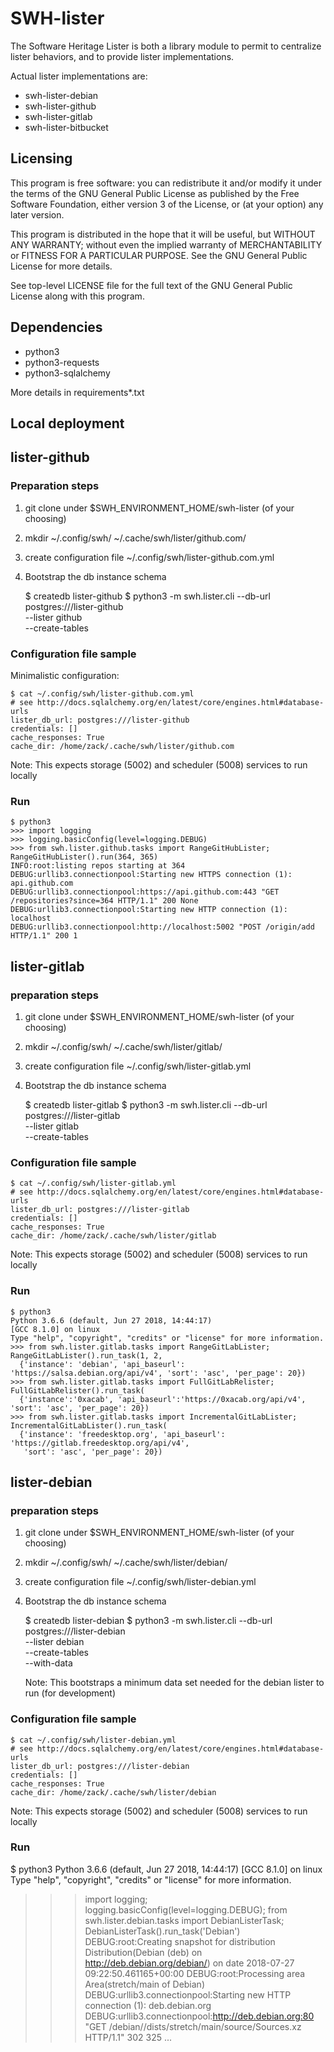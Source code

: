 SWH-lister
============

The Software Heritage Lister is both a library module to permit to
centralize lister behaviors, and to provide lister implementations.

Actual lister implementations are:

- swh-lister-debian
- swh-lister-github
- swh-lister-gitlab
- swh-lister-bitbucket

Licensing
----------

This program is free software: you can redistribute it and/or modify it under
the terms of the GNU General Public License as published by the Free Software
Foundation, either version 3 of the License, or (at your option) any later
version.

This program is distributed in the hope that it will be useful, but WITHOUT ANY
WARRANTY; without even the implied warranty of MERCHANTABILITY or FITNESS FOR A
PARTICULAR PURPOSE.  See the GNU General Public License for more details.

See top-level LICENSE file for the full text of the GNU General Public License
along with this program.


Dependencies
------------

- python3
- python3-requests
- python3-sqlalchemy

More details in requirements*.txt


Local deployment
-----------

## lister-github

### Preparation steps

1. git clone under $SWH_ENVIRONMENT_HOME/swh-lister (of your choosing)
2. mkdir ~/.config/swh/ ~/.cache/swh/lister/github.com/
3. create configuration file ~/.config/swh/lister-github.com.yml
4. Bootstrap the db instance schema

    $ createdb lister-github
    $ python3 -m swh.lister.cli --db-url postgres:///lister-github \
        --lister github \
        --create-tables

### Configuration file sample

Minimalistic configuration:

    $ cat ~/.config/swh/lister-github.com.yml
    # see http://docs.sqlalchemy.org/en/latest/core/engines.html#database-urls
    lister_db_url: postgres:///lister-github
    credentials: []
    cache_responses: True
    cache_dir: /home/zack/.cache/swh/lister/github.com

Note: This expects storage (5002) and scheduler (5008) services to run locally

### Run

    $ python3
    >>> import logging
    >>> logging.basicConfig(level=logging.DEBUG)
    >>> from swh.lister.github.tasks import RangeGitHubLister; RangeGitHubLister().run(364, 365)
    INFO:root:listing repos starting at 364
    DEBUG:urllib3.connectionpool:Starting new HTTPS connection (1): api.github.com
    DEBUG:urllib3.connectionpool:https://api.github.com:443 "GET /repositories?since=364 HTTP/1.1" 200 None
    DEBUG:urllib3.connectionpool:Starting new HTTP connection (1): localhost
    DEBUG:urllib3.connectionpool:http://localhost:5002 "POST /origin/add HTTP/1.1" 200 1


## lister-gitlab

### preparation steps

1. git clone under $SWH_ENVIRONMENT_HOME/swh-lister (of your choosing)
2. mkdir ~/.config/swh/ ~/.cache/swh/lister/gitlab/
3. create configuration file ~/.config/swh/lister-gitlab.yml
4. Bootstrap the db instance schema

    $ createdb lister-gitlab
    $ python3 -m swh.lister.cli --db-url postgres:///lister-gitlab \
        --lister gitlab \
        --create-tables

### Configuration file sample

    $ cat ~/.config/swh/lister-gitlab.yml
    # see http://docs.sqlalchemy.org/en/latest/core/engines.html#database-urls
    lister_db_url: postgres:///lister-gitlab
    credentials: []
    cache_responses: True
    cache_dir: /home/zack/.cache/swh/lister/gitlab

Note: This expects storage (5002) and scheduler (5008) services to run locally

### Run

    $ python3
    Python 3.6.6 (default, Jun 27 2018, 14:44:17)
    [GCC 8.1.0] on linux
    Type "help", "copyright", "credits" or "license" for more information.
    >>> from swh.lister.gitlab.tasks import RangeGitLabLister; RangeGitLabLister().run_task(1, 2,
      {'instance': 'debian', 'api_baseurl': 'https://salsa.debian.org/api/v4', 'sort': 'asc', 'per_page': 20})
    >>> from swh.lister.gitlab.tasks import FullGitLabRelister; FullGitLabRelister().run_task(
      {'instance':'0xacab', 'api_baseurl':'https://0xacab.org/api/v4', 'sort': 'asc', 'per_page': 20})
    >>> from swh.lister.gitlab.tasks import IncrementalGitLabLister; IncrementalGitLabLister().run_task(
      {'instance': 'freedesktop.org', 'api_baseurl': 'https://gitlab.freedesktop.org/api/v4',
       'sort': 'asc', 'per_page': 20})

## lister-debian

### preparation steps

1. git clone under $SWH_ENVIRONMENT_HOME/swh-lister (of your choosing)
2. mkdir ~/.config/swh/ ~/.cache/swh/lister/debian/
3. create configuration file ~/.config/swh/lister-debian.yml
4. Bootstrap the db instance schema

    $ createdb lister-debian
    $ python3 -m swh.lister.cli --db-url postgres:///lister-debian \
        --lister debian \
        --create-tables \
        --with-data

    Note: This bootstraps a minimum data set needed for the debian
    lister to run (for development)

### Configuration file sample

    $ cat ~/.config/swh/lister-debian.yml
    # see http://docs.sqlalchemy.org/en/latest/core/engines.html#database-urls
    lister_db_url: postgres:///lister-debian
    credentials: []
    cache_responses: True
    cache_dir: /home/zack/.cache/swh/lister/debian

Note: This expects storage (5002) and scheduler (5008) services to run locally

### Run

  $ python3
  Python 3.6.6 (default, Jun 27 2018, 14:44:17)
  [GCC 8.1.0] on linux
  Type "help", "copyright", "credits" or "license" for more information.
  >>> import logging; logging.basicConfig(level=logging.DEBUG); from swh.lister.debian.tasks import DebianListerTask; DebianListerTask().run_task('Debian')
  DEBUG:root:Creating snapshot for distribution Distribution(Debian (deb) on http://deb.debian.org/debian/) on date 2018-07-27 09:22:50.461165+00:00
  DEBUG:root:Processing area Area(stretch/main of Debian)
  DEBUG:urllib3.connectionpool:Starting new HTTP connection (1): deb.debian.org
  DEBUG:urllib3.connectionpool:http://deb.debian.org:80 "GET /debian//dists/stretch/main/source/Sources.xz HTTP/1.1" 302 325
  ...
